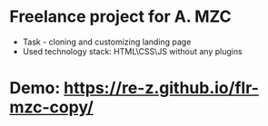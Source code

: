 # Freelance project for A. MZC
- Task - cloning and customizing landing page 
- Used technology stack: HTML\CSS\JS without any plugins

# Demo: https://re-z.github.io/flr-mzc-copy/
